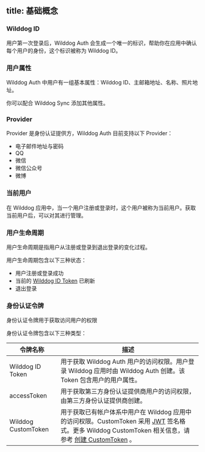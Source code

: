 
title: 基础概念
---

### Wilddog ID
用户第一次登录后，Wilddog Auth 会生成一个唯一的标识，帮助你在应用中确认每个用户的身份，这个标识被称为 Wilddog ID。


### 用户属性

Wilddog Auth 中用户有一组基本属性：Wilddog ID、主邮箱地址、名称、照片地址。

你可以配合 Wilddog Sync 添加其他属性。



### Provider

Provider 是身份认证提供方，Wilddog Auth 目前支持以下 Provider：

- 电子邮件地址与密码
- QQ 
- 微信
- 微信公众号 
- 微博


### 当前用户

在 Wilddog 应用中，当一个用户注册或登录时，这个用户被称为当前用户。获取当前用户后，可以对其进行管理。


### 用户生命周期

用户生命周期是指用户从注册或登录到退出登录的变化过程。

用户生命周期包含以下三种状态：

- 用户注册或登录成功
- 当前的 [Wilddog ID Token](#Wilddog-ID) 已刷新
- 退出登录


### 身份认证令牌

身份认证令牌用于获取访问用户的权限

身份认证令牌包含以下三种类型：


| 令牌名称                | 描述                                       |
| ------------------- | ---------------------------------------- |
| Wilddog ID Token    | 用于获取 Wilddog Auth 用户的访问权限。用户登录 Wilddog 应用时由 Wilddog Auth 创建。该 Token 包含用户的用户属性。 |
|  accessToken   | 用于获取第三方身份认证提供商用户的访问权限，由第三方身份认证提供商创建。     |
| Wilddog CustomToken | 用于获取已有帐户体系中用户在 Wilddog 应用中的访问权限。CustomToken 采用 [JWT](https://jwt.io/introduction/) 签名格式。更多 Wilddog CustomToken 相关信息，请参考 [创建 CustomToken](/auth/Server/introduction.html#Server-SDK-的功能) 。|


